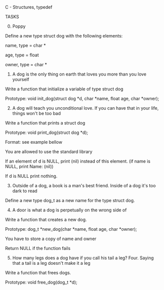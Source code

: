 C - Structures, typedef

TASKS

0. Poppy

Define a new type struct dog with the following elements:


name, type = char *


age, type = float


owner, type = char *


1. A dog is the only thing on earth that loves you more than you love yourself

Write a function that initialize a variable of type struct dog


Prototype: void init_dog(struct dog *d, char *name, float age, char *owner);


2. A dog will teach you unconditional love. If you can have that in your life, things won't be too bad

Write a function that prints a struct dog


Prototype: void print_dog(struct dog *d);


Format: see example bellow


You are allowed to use the standard library


If an element of d is NULL, print (nil) instead of this element. (if name is NULL, print Name: (nil))


If d is NULL print nothing.


3. Outside of a dog, a book is a man's best friend. Inside of a dog it's too dark to read

Define a new type dog_t as a new name for the type struct dog.

4. A door is what a dog is perpetually on the wrong side of

Write a function that creates a new dog.


Prototype: dog_t *new_dog(char *name, float age, char *owner);


You have to store a copy of name and owner


Return NULL if the function fails


5. How many legs does a dog have if you call his tail a leg? Four. Saying that a tail is a leg doesn't make it a leg

Write a function that frees dogs.


Prototype: void free_dog(dog_t *d);


